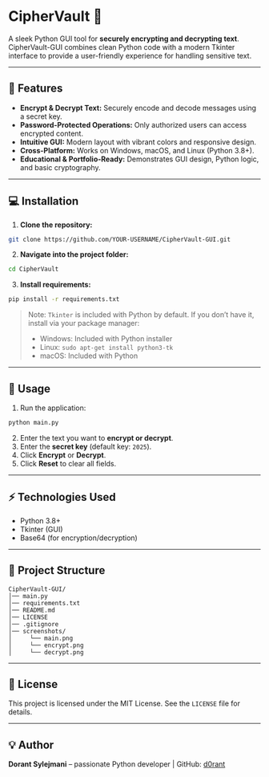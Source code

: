 # CipherVault 🔐

A sleek Python GUI tool for **securely encrypting and decrypting text**. CipherVault-GUI combines clean Python code with a modern Tkinter interface to provide a user-friendly experience for handling sensitive text.

---

## 🚀 Features

* **Encrypt & Decrypt Text:** Securely encode and decode messages using a secret key.
* **Password-Protected Operations:** Only authorized users can access encrypted content.
* **Intuitive GUI:** Modern layout with vibrant colors and responsive design.
* **Cross-Platform:** Works on Windows, macOS, and Linux (Python 3.8+).
* **Educational & Portfolio-Ready:** Demonstrates GUI design, Python logic, and basic cryptography.

---


## 💻 Installation

1. **Clone the repository:**

```bash
git clone https://github.com/YOUR-USERNAME/CipherVault-GUI.git
```

2. **Navigate into the project folder:**

```bash
cd CipherVault
```

3. **Install requirements:**

```bash
pip install -r requirements.txt
```

> Note: `Tkinter` is included with Python by default. If you don’t have it, install via your package manager:
>
> * Windows: Included with Python installer
> * Linux: `sudo apt-get install python3-tk`
> * macOS: Included with Python

---

## 📝 Usage

1. Run the application:

```bash
python main.py
```

2. Enter the text you want to **encrypt or decrypt**.
3. Enter the **secret key** (default key: `2025`).
4. Click **Encrypt** or **Decrypt**.
5. Click **Reset** to clear all fields.

---

## ⚡ Technologies Used

* Python 3.8+
* Tkinter (GUI)
* Base64 (for encryption/decryption)

---

## 📂 Project Structure

```
CipherVault-GUI/
│── main.py
│── requirements.txt
│── README.md
│── LICENSE
│── .gitignore
│── screenshots/
│     └── main.png
│     └── encrypt.png
│     └── decrypt.png
```

---

## 📜 License

This project is licensed under the MIT License. See the `LICENSE` file for details.

---

## 💡 Author

**Dorant Sylejmani** – passionate Python developer | GitHub: [d0rant](https://github.com/d0rant)







